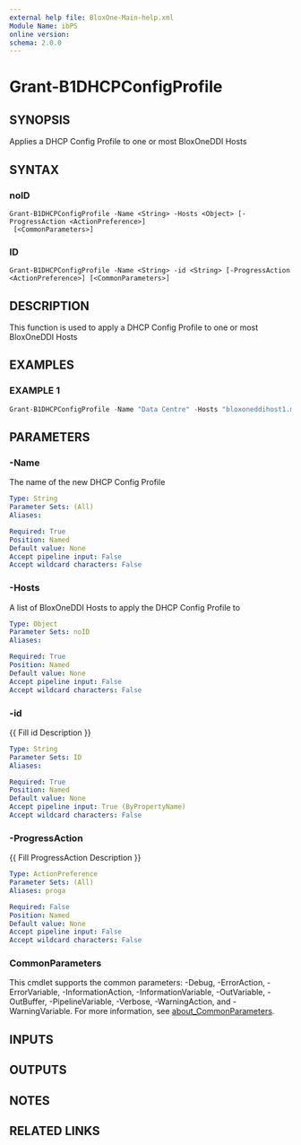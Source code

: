 ```yaml
---
external help file: BloxOne-Main-help.xml
Module Name: ibPS
online version:
schema: 2.0.0
---
```


# Grant-B1DHCPConfigProfile

## SYNOPSIS
Applies a DHCP Config Profile to one or most BloxOneDDI Hosts

## SYNTAX

### noID
```
Grant-B1DHCPConfigProfile -Name <String> -Hosts <Object> [-ProgressAction <ActionPreference>]
 [<CommonParameters>]
```

### ID
```
Grant-B1DHCPConfigProfile -Name <String> -id <String> [-ProgressAction <ActionPreference>] [<CommonParameters>]
```

## DESCRIPTION
This function is used to apply a DHCP Config Profile to one or most BloxOneDDI Hosts

## EXAMPLES

### EXAMPLE 1
```powershell
Grant-B1DHCPConfigProfile -Name "Data Centre" -Hosts "bloxoneddihost1.mydomain.corp","bloxoneddihost2.mydomain.corp"
```

## PARAMETERS

### -Name
The name of the new DHCP Config Profile

```yaml
Type: String
Parameter Sets: (All)
Aliases:

Required: True
Position: Named
Default value: None
Accept pipeline input: False
Accept wildcard characters: False
```

### -Hosts
A list of BloxOneDDI Hosts to apply the DHCP Config Profile to

```yaml
Type: Object
Parameter Sets: noID
Aliases:

Required: True
Position: Named
Default value: None
Accept pipeline input: False
Accept wildcard characters: False
```

### -id
{{ Fill id Description }}

```yaml
Type: String
Parameter Sets: ID
Aliases:

Required: True
Position: Named
Default value: None
Accept pipeline input: True (ByPropertyName)
Accept wildcard characters: False
```

### -ProgressAction
{{ Fill ProgressAction Description }}

```yaml
Type: ActionPreference
Parameter Sets: (All)
Aliases: proga

Required: False
Position: Named
Default value: None
Accept pipeline input: False
Accept wildcard characters: False
```

### CommonParameters
This cmdlet supports the common parameters: -Debug, -ErrorAction, -ErrorVariable, -InformationAction, -InformationVariable, -OutVariable, -OutBuffer, -PipelineVariable, -Verbose, -WarningAction, and -WarningVariable. For more information, see [about_CommonParameters](http://go.microsoft.com/fwlink/?LinkID=113216).

## INPUTS

## OUTPUTS

## NOTES

## RELATED LINKS
